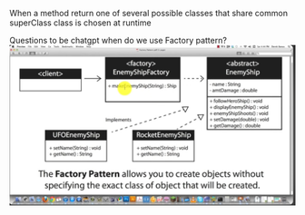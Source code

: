 When a method return one of several possible classes that share common superClass
class is chosen at runtime

Questions to be chatgpt
when do we use Factory pattern?
![img.png](img.png)